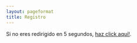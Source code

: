 ```yaml
---
layout: pageformat
title: Registro
---
```


<head>
  <meta http-equiv="refresh" content="5; URL=https://registro.olimpiadamatematicasmichoacan.org:8443/login/index.php" />
</head>
<body>
  <p>Si no eres redirigido en 5 segundos, <a href="https://registro.olimpiadamatematicasmichoacan.org:8443/login/index.php">haz click aquí!</a>.</p>
</body>
